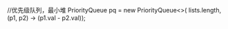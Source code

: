 //优先级队列，最小堆
        PriorityQueue<ListNode> pq = new PriorityQueue<>(
            lists.length, (p1, p2) -> (p1.val - p2.val));

